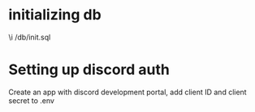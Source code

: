 # initializing db

\i /db/init.sql

# Setting up discord auth

Create an app with discord development portal, add client ID and client secret to .env